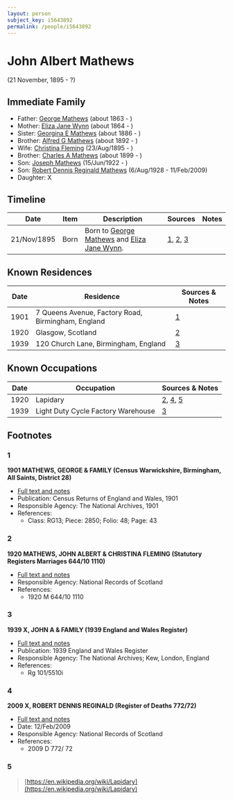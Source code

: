 ```yaml
---
layout: person
subject_key: i5643892
permalink: /people/i5643892
---
```


# John Albert Mathews
(21 November, 1895 - ?)

## Immediate Family

* Father: [George Mathews](./@7150388@-george-mathews-b1863-d.md) (about 1863 - )
* Mother: [Eliza Jane Wynn](./@63437677@-eliza-jane-wynn-b1864-d.md) (about 1864 - )
* Sister: [Georgina E Mathews](./@84093657@-georgina-e-mathews-b1886-d.md) (about 1886 - )
* Brother: [Alfred G Mathews](./@71188720@-alfred-g-mathews-b1892-d.md) (about 1892 - )
* Wife: [Christina Fleming](./@89446044@-christina-fleming-b1895-8-23-d.md) (23/Aug/1895 - )
* Brother: [Charles A Mathews](./@74822247@-charles-a-mathews-b1899-d.md) (about 1899 - )
* Son: [Joseph Mathews](./@98232688@-joseph-mathews-b1922-6-15-d.md) (15/Jun/1922 - )
* Son: [Robert Dennis Reginald Mathews](./@58223940@-robert-dennis-reginald-mathews-b1928-8-6-d2009-2-11.md) (6/Aug/1928 - 11/Feb/2009)
* Daughter: X

## Timeline

Date | Item | Description | Sources | Notes
---|---|---|---|---
21/Nov/1895 | Born | Born to [George Mathews](./@7150388@-george-mathews-b1863-d.md) and [Eliza Jane Wynn](./@63437677@-eliza-jane-wynn-b1864-d.md). | [1](#1), [2](#2), [3](#3) | 

## Known Residences

Date | Residence | Sources & Notes
---|---|---
1901 | 7 Queens Avenue, Factory Road, Birmingham, England | [1](#1)
1920 | Glasgow, Scotland | [2](#2)
1939 | 120 Church Lane, Birmingham, England | [3](#3)

## Known Occupations

Date | Occupation | Sources & Notes
---|---|---
1920 | Lapidary | [2](#2), [4](#4), [5](#5)
1939 | Light Duty Cycle Factory Warehouse | [3](#3)

## Footnotes

### 1

**1901 MATHEWS, GEORGE & FAMILY (Census Warwickshire, Birmingham, All Saints, District 28)**

* [Full text and notes](../sources/@99059524@-1901-mathews,-george-&-family-census-warwickshire,-birmingham,-all-saints,-district-28-.md)
* Publication: Census Returns of England and Wales, 1901
* Responsible Agency: The National Archives, 1901
* References: 
  * Class: RG13; Piece: 2850; Folio: 48; Page: 43

### 2

**1920 MATHEWS, JOHN ALBERT & CHRISTINA FLEMING (Statutory Registers Marriages 644/10 1110)**

* [Full text and notes](../sources/@22441442@-1920-mathews,-john-albert-&-christina-fleming-statutory-registers-marriages-644-10-1110-.md)
* Responsible Agency: National Records of Scotland
* References: 
  * 1920 M 644/10 1110

### 3

**1939 X, JOHN A & FAMILY (1939 England and Wales Register)**

* [Full text and notes](../sources/@8791600@-1939-mathews,-john-a-&-family-1939-england-and-wales-register-.md)
* Publication: 1939 England and Wales Register
* Responsible Agency: The National Archives; Kew, London, England
* References: 
  * Rg 101/5510i

### 4

**2009 X, ROBERT DENNIS REGINALD (Register of Deaths 772/72)**

* [Full text and notes](../sources/@78865457@-2009-mathews,-robert-dennis-reginald-register-of-deaths-772-72-.md)
* Date: 12/Feb/2009
* Responsible Agency: National Records of Scotland
* References: 
  * 2009 D 772/ 72

### 5

> [https://en.wikipedia.org/wiki/Lapidary](https://en.wikipedia.org/wiki/Lapidary)
>


